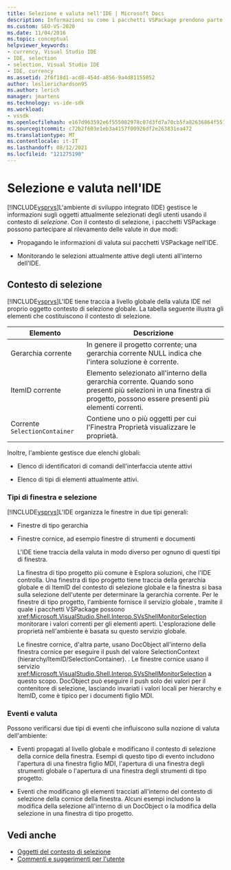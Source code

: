 ```yaml
---
title: Selezione e valuta nell'IDE | Microsoft Docs
description: Informazioni su come i pacchetti VSPackage prendono parte al rilevamento delle valute. L Visual Studio IDE gestisce le informazioni sugli oggetti attualmente selezionati usando il contesto di selezione.
ms.custom: SEO-VS-2020
ms.date: 11/04/2016
ms.topic: conceptual
helpviewer_keywords:
- currency, Visual Studio IDE
- IDE, selection
- selection, Visual Studio IDE
- IDE, currency
ms.assetid: 2f6f18d1-acd8-454d-a856-9a4d81155052
author: leslierichardson95
ms.author: lerich
manager: jmartens
ms.technology: vs-ide-sdk
ms.workload:
- vssdk
ms.openlocfilehash: e167d963592e6f555082978c07d3fd7a70cb5fa82636864f5518665bffc6d38f
ms.sourcegitcommit: c72b2f603e1eb3a4157f00926df2e263831ea472
ms.translationtype: MT
ms.contentlocale: it-IT
ms.lasthandoff: 08/12/2021
ms.locfileid: "121275190"
---
```

# <a name="selection-and-currency-in-the-ide"></a>Selezione e valuta nell'IDE
[!INCLUDE[vsprvs](../../code-quality/includes/vsprvs_md.md)]L'ambiente di sviluppo integrato (IDE) gestisce le informazioni sugli oggetti attualmente selezionati degli utenti usando il contesto di *selezione*. Con il contesto di selezione, i pacchetti VSPackage possono partecipare al rilevamento delle valute in due modi:

- Propagando le informazioni di valuta sui pacchetti VSPackage nell'IDE.

- Monitorando le selezioni attualmente attive degli utenti all'interno dell'IDE.

## <a name="selection-context"></a>Contesto di selezione
 [!INCLUDE[vsprvs](../../code-quality/includes/vsprvs_md.md)]L'IDE tiene traccia a livello globale della valuta IDE nel proprio oggetto contesto di selezione globale. La tabella seguente illustra gli elementi che costituiscono il contesto di selezione.

|Elemento|Descrizione|
|-------------|-----------------|
|Gerarchia corrente|In genere il progetto corrente; una gerarchia corrente NULL indica che l'intera soluzione è corrente.|
|ItemID corrente|Elemento selezionato all'interno della gerarchia corrente. Quando sono presenti più selezioni in una finestra di progetto, possono essere presenti più elementi correnti.|
|Corrente `SelectionContainer`|Contiene uno o più oggetti per cui l'Finestra Proprietà visualizzare le proprietà.|

 Inoltre, l'ambiente gestisce due elenchi globali:

- Elenco di identificatori di comandi dell'interfaccia utente attivi

- Elenco di tipi di elementi attualmente attivi.

### <a name="window-types-and-selection"></a>Tipi di finestra e selezione
 [!INCLUDE[vsprvs](../../code-quality/includes/vsprvs_md.md)]L'IDE organizza le finestre in due tipi generali:

- Finestre di tipo gerarchia

- Finestre cornice, ad esempio finestre di strumenti e documenti

  L'IDE tiene traccia della valuta in modo diverso per ognuno di questi tipi di finestra.

  La finestra di tipo progetto più comune è Esplora soluzioni, che l'IDE controlla. Una finestra di tipo progetto tiene traccia della gerarchia globale e di ItemID del contesto di selezione globale e la finestra si basa sulla selezione dell'utente per determinare la gerarchia corrente. Per le finestre di tipo progetto, l'ambiente fornisce il servizio globale , tramite il quale i pacchetti VSPackage possono <xref:Microsoft.VisualStudio.Shell.Interop.SVsShellMonitorSelection> monitorare i valori correnti per gli elementi aperti. L'esplorazione delle proprietà nell'ambiente è basata su questo servizio globale.

  Le finestre cornice, d'altra parte, usano DocObject all'interno della finestra cornice per eseguire il push del valore SelectionContext (hierarchy/ItemID/SelectionContainer). . Le finestre cornice usano il servizio <xref:Microsoft.VisualStudio.Shell.Interop.SVsShellMonitorSelection> a questo scopo. DocObject può eseguire il push solo dei valori per il contenitore di selezione, lasciando invariati i valori locali per hierarchy e ItemID, come è tipico per i documenti figlio MDI.

### <a name="events-and-currency"></a>Eventi e valuta
 Possono verificarsi due tipi di eventi che influiscono sulla nozione di valuta dell'ambiente:

- Eventi propagati al livello globale e modificano il contesto di selezione della cornice della finestra. Esempi di questo tipo di evento includono l'apertura di una finestra figlio MDI, l'apertura di una finestra degli strumenti globale o l'apertura di una finestra degli strumenti di tipo progetto.

- Eventi che modificano gli elementi tracciati all'interno del contesto di selezione della cornice della finestra. Alcuni esempi includono la modifica della selezione all'interno di un DocObject o la modifica della selezione in una finestra di tipo progetto.

## <a name="see-also"></a>Vedi anche
- [Oggetti del contesto di selezione](../../extensibility/internals/selection-context-objects.md)
- [Commenti e suggerimenti per l'utente](../../extensibility/internals/feedback-to-the-user.md)
